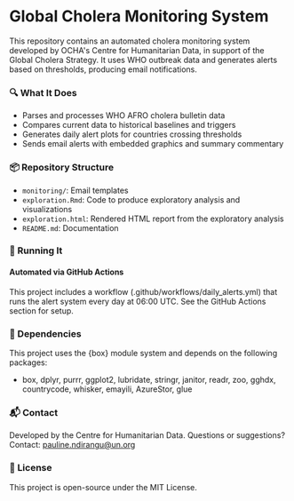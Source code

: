 # Global Cholera Monitoring System

This repository contains an automated cholera monitoring system developed by OCHA's Centre for Humanitarian Data, in support of the Global Cholera Strategy. It uses WHO outbreak data and generates alerts based on thresholds, producing email notifications.

### 🔍 What It Does

 - Parses and processes WHO AFRO cholera bulletin data
 - Compares current data to historical baselines and triggers
 - Generates daily alert plots for countries crossing thresholds
 - Sends email alerts with embedded graphics and summary commentary

### 📦 Repository Structure

 - `monitoring/`: Email templates
 - `exploration.Rmd`: Code to produce exploratory analysis and visualizations
 - `exploration.html`: Rendered HTML report from the exploratory analysis
 - `README.md`: Documentation

### 🚀 Running It
#### Automated via GitHub Actions

This project includes a workflow (.github/workflows/daily_alerts.yml) that runs the alert system every day at 06:00 UTC. See the GitHub Actions section for setup.

### 🧰 Dependencies
This project uses the {box} module system and depends on the following packages:
 - box, dplyr, purrr, ggplot2, lubridate, stringr, janitor, readr, zoo, gghdx, countrycode, whisker, emayili, AzureStor, glue

### 📬 Contact

Developed by the Centre for Humanitarian Data. Questions or suggestions? Contact: pauline.ndirangu@un.org

### 📝 License

This project is open-source under the MIT License.
